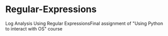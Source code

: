 # Regular-Expressions
 Log Analysis Using Regular ExpressionsFinal assignment of "Using Python to interact with OS" course
